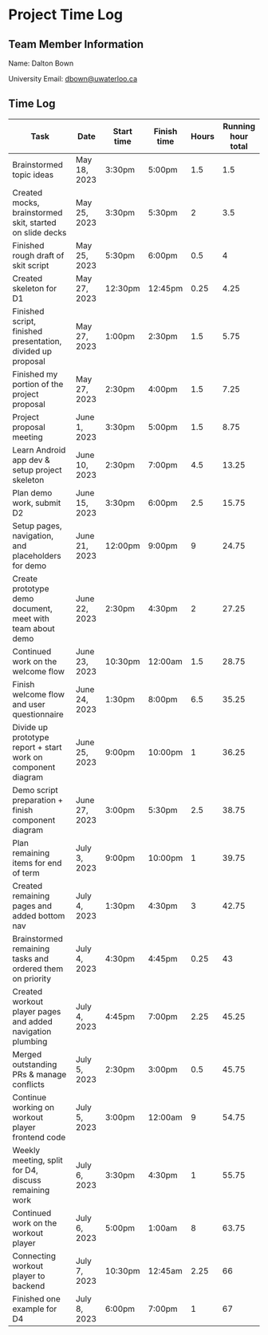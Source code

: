 # Project Time Log

## Team Member Information

Name: Dalton Bown

University Email: <dbown@uwaterloo.ca>

## Time Log

| Task                                                         | Date          | Start time | Finish time | Hours | Running hour total |
|--------------------------------------------------------------|---------------|------------|-------------|-------|--------------------|
| Brainstormed topic ideas                                     | May 18, 2023  | 3:30pm     | 5:00pm      | 1.5   | 1.5                |
| Created mocks, brainstormed skit, started on slide decks     | May 25, 2023  | 3:30pm     | 5:30pm      | 2     | 3.5                |
| Finished rough draft of skit script                          | May 25, 2023  | 5:30pm     | 6:00pm      | 0.5   | 4                  |
| Created skeleton for D1                                      | May 27, 2023  | 12:30pm    | 12:45pm     | 0.25  | 4.25               |
| Finished script, finished presentation, divided up proposal  | May 27, 2023  | 1:00pm     | 2:30pm      | 1.5   | 5.75               |
| Finished my portion of the project proposal                  | May 27, 2023  | 2:30pm     | 4:00pm      | 1.5   | 7.25               |
| Project proposal meeting                                     | June 1, 2023  | 3:30pm     | 5:00pm      | 1.5   | 8.75               |
| Learn Android app dev & setup project skeleton               | June 10, 2023 | 2:30pm     | 7:00pm      | 4.5   | 13.25              |
| Plan demo work, submit D2                                    | June 15, 2023 | 3:30pm     | 6:00pm      | 2.5   | 15.75              |
| Setup pages, navigation, and placeholders for demo           | June 21, 2023 | 12:00pm    | 9:00pm      | 9     | 24.75              |
| Create prototype demo document, meet with team about demo    | June 22, 2023 | 2:30pm     | 4:30pm      | 2     | 27.25              |
| Continued work on the welcome flow                           | June 23, 2023 | 10:30pm    | 12:00am     | 1.5   | 28.75              |
| Finish welcome flow and user questionnaire                   | June 24, 2023 | 1:30pm     | 8:00pm      | 6.5   | 35.25              |
| Divide up prototype report + start work on component diagram | June 25, 2023 | 9:00pm     | 10:00pm     | 1     | 36.25              |
| Demo script preparation + finish component diagram           | June 27, 2023 | 3:00pm     | 5:30pm      | 2.5   | 38.75              |
| Plan remaining items for end of term                         | July 3, 2023  | 9:00pm     | 10:00pm     | 1     | 39.75              |
| Created remaining pages and added bottom nav                 | July 4, 2023  | 1:30pm     | 4:30pm      | 3     | 42.75              |
| Brainstormed remaining tasks and ordered them on priority    | July 4, 2023  | 4:30pm     | 4:45pm      | 0.25  | 43                 |
| Created workout player pages and added navigation plumbing   | July 4, 2023  | 4:45pm     | 7:00pm      | 2.25  | 45.25              |
| Merged outstanding PRs & manage conflicts                    | July 5, 2023  | 2:30pm     | 3:00pm      | 0.5   | 45.75              |
| Continue working on workout player frontend code             | July 5, 2023  | 3:00pm     | 12:00am     | 9     | 54.75              |
| Weekly meeting, split for D4, discuss remaining work         | July 6, 2023  | 3:30pm     | 4:30pm      | 1     | 55.75              |
| Continued work on the workout player                         | July 6, 2023  | 5:00pm     | 1:00am      | 8     | 63.75              |
| Connecting workout player to backend                         | July 7, 2023  | 10:30pm    | 12:45am     | 2.25  | 66                 |
| Finished one example for D4                                  | July 8, 2023  | 6:00pm     | 7:00pm      | 1     | 67                 |